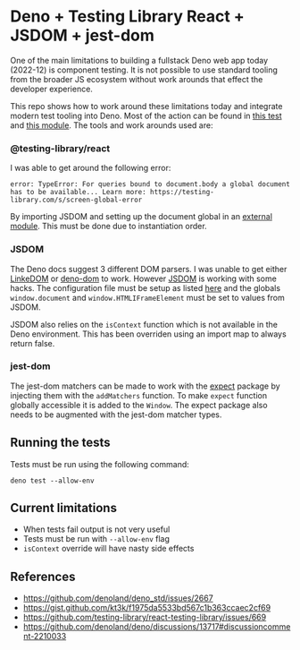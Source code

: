 # Deno + Testing Library React + JSDOM + jest-dom

One of the main limitations to building a fullstack Deno web app today (2022-12) 
is component testing. It is not possible to use standard tooling from the 
broader JS ecosystem without work arounds that effect the developer experience.

This repo shows how to work around these limitations today and integrate modern
test tooling into Deno. Most of the action can be found in 
[this test](index.test.tsx) and [this module](test_globals.ts). The tools and 
work arounds used are:

### @testing-library/react

I was able to get around the following error:

```
error: TypeError: For queries bound to document.body a global document has to be available... Learn more: https://testing-library.com/s/screen-global-error
```

By importing JSDOM and setting up the document global in an 
[external module](test_globals.ts). This must be done due to instantiation 
order.

### JSDOM

The Deno docs suggest 3 different DOM parsers. I was unable to get either 
[LinkeDOM](https://github.com/WebReflection/linkedom) or 
[deno-dom](https://github.com/b-fuze/deno-dom) to work. 
However [JSDOM](https://github.com/jsdom/jsdom) is working with some hacks. The 
configuration file must be setup as listed 
[here](https://deno.land/manual@v1.29.1/advanced/jsx_dom/jsdom#setting-up-a-configuration-file)
and the globals `window.document` and `window.HTMLIFrameElement` must be set to
values from JSDOM.

JSDOM also relies on the `isContext` function which is not available in the Deno 
environment. This has been overriden using an import map to always return false.

### jest-dom

The jest-dom matchers can be made to work with the [expect](https://deno.land/x/expect)
package by injecting them with the `addMatchers` function. To make `expect` 
function globally accessible it is added to the `Window`. The expect package 
also needs to be augmented with the jest-dom matcher types.

## Running the tests

Tests must be run using the following command:

```
deno test --allow-env
```

## Current limitations

- When tests fail output is not very useful
- Tests must be run with `--allow-env` flag
- `isContext` override will have nasty side effects


## References

- https://github.com/denoland/deno_std/issues/2667
- https://gist.github.com/kt3k/f1975da5533bd567c1b363ccaec2cf69
- https://github.com/testing-library/react-testing-library/issues/669
- https://github.com/denoland/deno/discussions/13717#discussioncomment-2210033